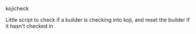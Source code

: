 kojicheck

Little script to check if a builder is checking into koji, and reset the builder if it hasn't checked in
